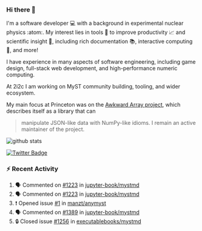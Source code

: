 ### Hi there 👋 

I'm a software developer 💻 with a background in experimental nuclear physics :atom:. My interest lies in tools :wrench: to improve productivity :chart_with_upwards_trend: and scientific insight :telescope:, including rich documentation 📚, interactive computing 🧮, and more! 

I have experience in many aspects of software engineering, including game design, full-stack web development, and high-performance numeric computing. 

At 2i2c I am working on MyST community building, tooling, and wider ecosystem. 

My main focus at Princeton was on the [Awkward Array project](awkward-array.org/), which describes itself as a library that can 
> manipulate JSON-like data with NumPy-like idioms. I remain an active maintainer of the project. 

![github stats](https://github-readme-stats.vercel.app/api?username=agoose77&show_icons=true&hide_rank=true&hide_title=true&bg_color=30,e76445,904e95&text_color=efe3ec&icon_color=efe3ec)
<!--
**agoose77/agoose77** is a ✨ _special_ ✨ repository because its `README.md` (this file) appears on your GitHub profile.

Here are some ideas to get you started:

- 🔭 I’m currently working on ...
- 🌱 I’m currently learning ...
- 👯 I’m looking to collaborate on ...
- 🤔 I’m looking for help with ...
- 💬 Ask me about ...
- 📫 How to reach me: ...
- 😄 Pronouns: ...
- ⚡ Fun fact: ...
-->

[![Twitter Badge](https://img.shields.io/twitter/follow/agoose77?style=flat-square&logo=Twitter&logoColor=white&color=cornflowerblue)](https://twitter.com/agoose77)

### :zap: Recent Activity

<!--START_SECTION:activity-->
1. 🗣 Commented on [#1223](https://github.com/jupyter-book/mystmd/pull/1223#issuecomment-2233745028) in [jupyter-book/mystmd](https://github.com/jupyter-book/mystmd)
2. 🗣 Commented on [#1223](https://github.com/jupyter-book/mystmd/pull/1223#issuecomment-2233742198) in [jupyter-book/mystmd](https://github.com/jupyter-book/mystmd)
3. ❗ Opened issue [#1](https://github.com/manzt/anymyst/issues/1) in [manzt/anymyst](https://github.com/manzt/anymyst)
4. 🗣 Commented on [#1389](https://github.com/jupyter-book/mystmd/pull/1389#issuecomment-2227498899) in [jupyter-book/mystmd](https://github.com/jupyter-book/mystmd)
5. 🔒 Closed issue [#1256](https://github.com/executablebooks/mystmd/issues/1256) in [executablebooks/mystmd](https://github.com/executablebooks/mystmd)
<!--END_SECTION:activity-->
